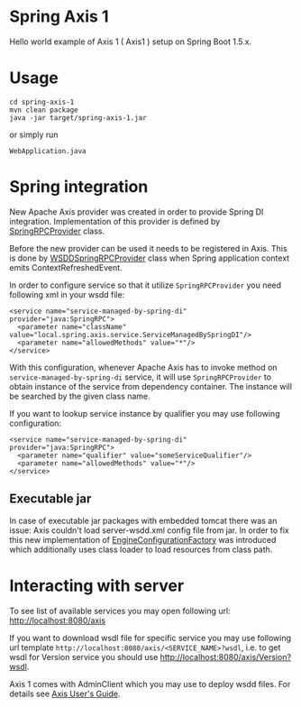 # Spring Axis 1

Hello world example of Axis 1 ( Axis1 ) setup on Spring Boot 1.5.x.

# Usage
```
cd spring-axis-1
mvn clean package
java -jar target/spring-axis-1.jar
```

or simply run
```
WebApplication.java
```

# Spring integration

New Apache Axis provider was created in order to provide Spring DI integration. Implementation of this provider is defined by [SpringRPCProvider](spring-axis-1/src/main/java/local/axis/SpringRPCProvider.java) class.

Before the new provider can be used it needs to be registered in Axis. This is done by [WSDDSpringRPCProvider](spring-axis-1/src/main/java/local/axis/WSDDSpringRPCProvider.java) class when Spring application context emits ContextRefreshedEvent.

In order to configure service so that it utilize `SpringRPCProvider` you need following xml in your wsdd file:
```
<service name="service-managed-by-spring-di" provider="java:SpringRPC">
  <parameter name="className" value="local.spring.axis.service.ServiceManagedBySpringDI"/>
  <parameter name="allowedMethods" value="*"/>
</service>
```
With this configuration, whenever Apache Axis has to invoke method on `service-managed-by-spring-di` service, it will use  `SpringRPCProvider` to obtain instance of the service from dependency container. The instance will be searched by the given class name.

If you want to lookup service instance by qualifier you may use following configuration:
```
<service name="service-managed-by-spring-di" provider="java:SpringRPC">
  <parameter name="qualifier" value="someServiceQualifier"/>
  <parameter name="allowedMethods" value="*"/>
</service>
```
## Executable jar

In case of executable jar packages with embedded tomcat there was an issue: Axis couldn't load server-wsdd.xml config file from jar. In order to fix this new implementation of [EngineConfigurationFactory](https://github.com/pawelkorus/spring-axis-1/blob/master/spring-axis-1/src/main/java/local/axis/EngineConfigurationFactory.java) was introduced which additionally uses class loader to load resources from class path.

# Interacting with server

To see list of available services you may open following url: [http://localhost:8080/axis](http://localhost:8080/axis)

If you want to download wsdl file for specific service you may use following url template `http://localhost:8080/axis/<SERVICE_NAME>?wsdl`, i.e. to get wsdl for Version service you should use [http://localhost:8080/axis/Version?wsdl](http://localhost:8080/axis/Version?wsdl).

Axis 1 comes with AdminClient which you may use to deploy wsdd files. For details see [Axis User's Guide](http://axis.apache.org/axis/java/user-guide.html#Using_the_AdminClient).
